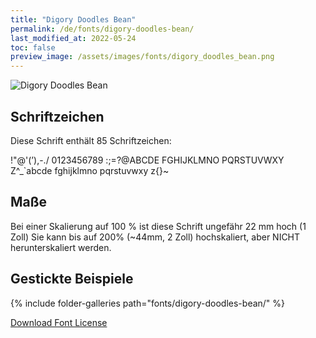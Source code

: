 ```yaml
---
title: "Digory Doodles Bean"
permalink: /de/fonts/digory-doodles-bean/
last_modified_at: 2022-05-24
toc: false
preview_image: /assets/images/fonts/digory_doodles_bean.png
---
```

![Digory Doodles Bean](/assets/images/fonts/digory_doodles_bean.png)

## Schriftzeichen

Diese Schrift enthält 85 Schriftzeichen:
	
!"@'(’),-./
0123456789
:;=?@ABCDE
FGHIJKLMNO
PQRSTUVWXY
Z\^_`abcde
fghijklmno
pqrstuvwxy
z{}~

## Maße
Bei einer Skalierung auf 100 % ist diese Schrift ungefähr 22 mm hoch (1 Zoll)
Sie kann bis auf 200% (~44mm, 2 Zoll) hochskaliert, aber NICHT herunterskaliert werden.
## Gestickte Beispiele

{% include folder-galleries path="fonts/digory-doodles-bean/" %}

[Download Font License](https://github.com/inkstitch/inkstitch/tree/main/fonts/digory_doodles_bean/LICENSE)
